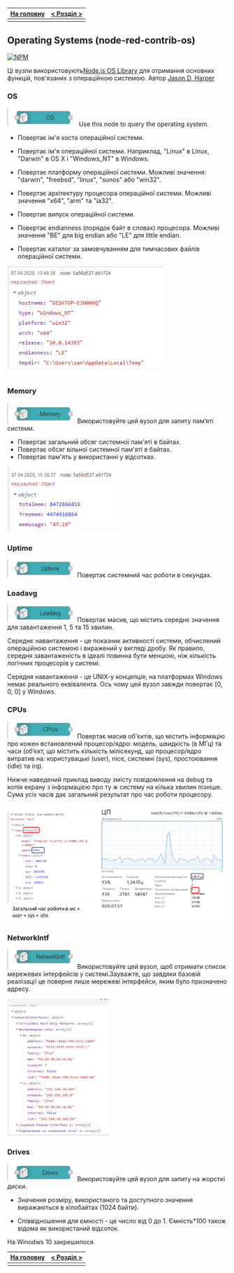| [На головну](../) | [ < Розділ > ](README.md) |
| ----------------- | ------------------------- |
|                   |                           |

## Operating Systems (node-red-contrib-os)                   

[![NPM](https://nodei.co/npm/node-red-contrib-os.png)](https://nodei.co/npm/node-red-contrib-os/)

Ці вузли використовують[Node.js OS Library](https://nodejs.org/api/os.html) для отримання основних функцій, пов'язаних з операційною системою. Автор [Jason D. Harper](https://github.com/jayharper)

### OS

![](media/os.png) Use this node to query the operating system.

- Повертає ім'я хоста операційної системи.

- Повертає ім'я операційної системи. Наприклад, "Linux" в Linux, "Darwin" в OS X і "Windows_NT" в Windows.

- Повертає платформу операційної системи. Можливі значення: "darwin", "freebsd", "linux", "sunos" або "win32".

- Повертає архітектуру процесора операційної системи. Можливі значення "x64", "arm" та "ia32".

- Повертає випуск операційної системи.

- Повертає endianness (порядок байт в словах) процесора. Можливі значення "BE" для  big endian або "LE" для little endian.

- Повертає каталог за замовчуванням для тимчасових файлів операційної системи.

![](media/1.png)

### Memory

![](media/memory.png)Використовуйте цей вузол для запиту пам’яті системи.

- Повертає загальний обсяг системної пам'яті в байтах.
- Повертає обсяг вільної системної пам'яті в байтах.
- Повертає пам'ять у використанні у відсотках.

![](media/3.png)

### Uptime 

![](media/uptime.png)Повертає системний час роботи в секундах. 



### Loadavg

![](media/loadavg.png)Повертає масив, що містить середнє значення для завантаження 1, 5 та 15 хвилин.

Середнє навантаження - це показник активності системи, обчислений операційною системою і виражений у вигляді дробу. Як правило, середня завантаженість в ідеалі повинна бути меншою, ніж кількість логічних процесорів у системі.

Середня навантаження - це UNIX-y концепція; на платформах Windows немає реального еквівалента. Ось чому цей вузол завжди повертає [0, 0, 0] у Windows.

### CPUs

![](media/cpus.png)Повертає масив об'єктів, що містить інформацію про кожен встановлений процесор/ядро: модель, швидкість (в МГц) та часи (об’єкт, що містить кількість мілісекунд, що процесор/ядро витратив на: користувацькі (user), nice, системні (sys), простоювання (idle) та irq).

Нижче наведений приклад виводу змісту повідомлення на debug та копія екрану з інформацією про ту ж систему на кілька хвилин пізніше. Сума усіх часів дає загальний результат про час роботи процесору.

![](media/2.png)

### NetworkIntf

![](media/networkintf.png)Використовуйте цей вузол, щоб отримати список мережевих інтерфейсів у системі.Зауважте, що завдяки базовій реалізації це поверне лише мережеві інтерфейси, яким було призначено адресу.

![](media/4.png)

### Drives

![](media/drives.png)Використовуйте цей вузол для запиту на жорсткі диски.

- Значення розміру, використаного та доступного значення виражаються в кілобайтах (1024 байти).

- Співвідношення для ємності - це число від 0 до 1. Ємність*100 також відома як використаний відсоток.


На Winodws 10 закрешилося.

| [На головну](../) | [ < Розділ > ](README.md) |
| ----------------- | ------------------------- |
|                   |                           |